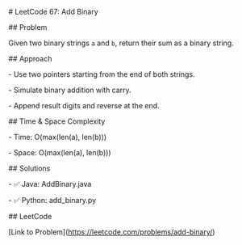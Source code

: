 \# LeetCode 67: Add Binary



\## Problem

Given two binary strings `a` and `b`, return their sum as a binary string.



\## Approach

\- Use two pointers starting from the end of both strings.

\- Simulate binary addition with carry.

\- Append result digits and reverse at the end.



\## Time \& Space Complexity

\- Time: O(max(len(a), len(b)))

\- Space: O(max(len(a), len(b)))



\## Solutions

\- ✅ Java: AddBinary.java

\- ✅ Python: add\_binary.py



\## LeetCode

\[Link to Problem](https://leetcode.com/problems/add-binary/)



